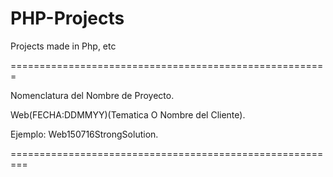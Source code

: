 # PHP-Projects
Projects made in Php, etc

=======================================================

Nomenclatura del Nombre de Proyecto.

Web(FECHA:DDMMYY)(Tematica O Nombre del Cliente).

Ejemplo: Web150716StrongSolution.

=========================================================
